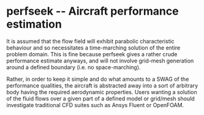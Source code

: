 perfseek -- Aircraft performance estimation
========

It is assumed that the flow field will exhibit parabolic characteristic behaviour and so necessitates a time-marching solution of the entire problem domain.  This is fine because perfseek gives a rather crude performance estimate anyways, and will not involve grid-mesh generation around a defined boundary (i.e. no space-marching).

Rather, in order to keep it simple and do what amounts to a SWAG of the performance qualities, the aircraft is abstracted away into a sort of arbitrary body having the required aerodynamic properties.  Users wanting a solution of the fluid flows over a given part of a defined model or grid/mesh should investigate traditional CFD suites such as Ansys Fluent or OpenFOAM.
